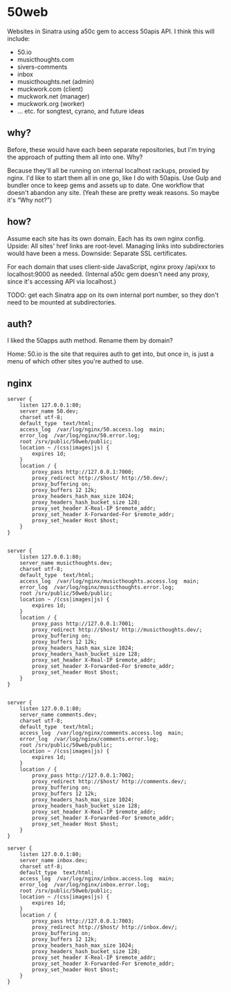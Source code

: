 # 50web

Websites in Sinatra using a50c gem to access 50apis API.  I think this will include:

* 50.io
* musicthoughts.com
* sivers-comments
* inbox
* musicthoughts.net (admin)
* muckwork.com (client)
* muckwork.net (manager)
* muckwork.org (worker)
* … etc. for songtest, cyrano, and future ideas

## why?

Before, these would have each been separate repositories, but I'm trying the approach of putting them all into one.  Why?

Because they'll all be running on internal localhost rackups, proxied by nginx.  I'd like to start them all in one go, like I do with 50apis.  Use Gulp and bundler once to keep gems and assets up to date.  One workflow that doesn't abandon any site.  (Yeah these are pretty weak reasons.  So maybe it's “Why not?”)

## how?

Assume each site has its own domain.  Each has its own nginx config.
Upside: All sites' href links are root-level.  Managing links into subdirectories would have been a mess.
Downside: Separate SSL certificates.

For each domain that uses client-side JavaScript, nginx proxy /api/xxx to localhost:9000 as needed.
(Internal a50c gem doesn't need any proxy, since it's accessing API via localhost.)

TODO: get each Sinatra app on its own internal port number, so they don't need to be mounted at subdirectories.

## auth?

I liked the 50apps auth method.  Rename them by domain?

Home: 50.io is the site that requires auth to get into, but once in, is just a menu of which other sites you're authed to use.

## nginx

```
server {
	listen 127.0.0.1:80;
	server_name 50.dev;
	charset utf-8;
	default_type  text/html;
	access_log  /var/log/nginx/50.access.log  main;
	error_log  /var/log/nginx/50.error.log;
	root /srv/public/50web/public;
	location ~ /(css|images|js) {
		expires 1d;
	}
	location / {
		proxy_pass http://127.0.0.1:7000;
		proxy_redirect http://$host/ http://50.dev/;
		proxy_buffering on;
		proxy_buffers 12 12k;
		proxy_headers_hash_max_size 1024;
		proxy_headers_hash_bucket_size 128;
		proxy_set_header X-Real-IP $remote_addr;
		proxy_set_header X-Forwarded-For $remote_addr;
		proxy_set_header Host $host;
	}
}


server {
	listen 127.0.0.1:80;
	server_name musicthoughts.dev;
	charset utf-8;
	default_type  text/html;
	access_log  /var/log/nginx/musicthoughts.access.log  main;
	error_log  /var/log/nginx/musicthoughts.error.log;
	root /srv/public/50web/public;
	location ~ /(css|images|js) {
		expires 1d;
	}
	location / {
		proxy_pass http://127.0.0.1:7001;
		proxy_redirect http://$host/ http://musicthoughts.dev/;
		proxy_buffering on;
		proxy_buffers 12 12k;
		proxy_headers_hash_max_size 1024;
		proxy_headers_hash_bucket_size 128;
		proxy_set_header X-Real-IP $remote_addr;
		proxy_set_header X-Forwarded-For $remote_addr;
		proxy_set_header Host $host;
	}
}


server {
	listen 127.0.0.1:80;
	server_name comments.dev;
	charset utf-8;
	default_type  text/html;
	access_log  /var/log/nginx/comments.access.log  main;
	error_log  /var/log/nginx/comments.error.log;
	root /srv/public/50web/public;
	location ~ /(css|images|js) {
		expires 1d;
	}
	location / {
		proxy_pass http://127.0.0.1:7002;
		proxy_redirect http://$host/ http://comments.dev/;
		proxy_buffering on;
		proxy_buffers 12 12k;
		proxy_headers_hash_max_size 1024;
		proxy_headers_hash_bucket_size 128;
		proxy_set_header X-Real-IP $remote_addr;
		proxy_set_header X-Forwarded-For $remote_addr;
		proxy_set_header Host $host;
	}
}

server {
	listen 127.0.0.1:80;
	server_name inbox.dev;
	charset utf-8;
	default_type  text/html;
	access_log  /var/log/nginx/inbox.access.log  main;
	error_log  /var/log/nginx/inbox.error.log;
	root /srv/public/50web/public;
	location ~ /(css|images|js) {
		expires 1d;
	}
	location / {
		proxy_pass http://127.0.0.1:7003;
		proxy_redirect http://$host/ http://inbox.dev/;
		proxy_buffering on;
		proxy_buffers 12 12k;
		proxy_headers_hash_max_size 1024;
		proxy_headers_hash_bucket_size 128;
		proxy_set_header X-Real-IP $remote_addr;
		proxy_set_header X-Forwarded-For $remote_addr;
		proxy_set_header Host $host;
	}
}
```

